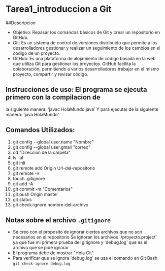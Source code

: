 # Tarea1_introduccion a Git

##Descripcion
- Objetivo: Repasar los comandos básicos de Git y crear un repositorio en GitHub.
- Git: Es un sistema de control de versiones distribuido que permite a los desarrolladores gestionar y realizar un seguimiento
de los cambios en el código de un proyecto.
- GitHub: Es una plataforma de alojamiento de código basada en la web que utiliza Git para gestionar los proyectos.
GitHub facilita la colaboración, permitiendo a varios desarrolladores trabajar en el mismo proyecto, compartir y revisar código.

## **Instrucciones de uso:** El programa se ejecuta primero con la compilacion de
la siguiente manera:
'javac HolaMundo.java' 
Y para ejecutar de la siguiente manera: 'java HolaMundo'

## Comandos Utilizados:
1. git config --global user.name "Nombre"
2. git config --global user.gmail "correo"
3. cd "Direccion de la carpeta"
4. ls -al
5. git init
6. git remote add Origin Url-del-repositorio
7. git remote -v
8. touch .gitignore
9. git add -A
10. git commit -m "Comentarios"
11. git push Origin master
12. git status
13. git check-ignore nombre-del-archivo

## Notas sobre el archivo `.gitignore`
+ Se creo con el proposito de ignorar ciertos archivos que no son necesarios en el repositorio
Se ignoran los archivos '/proyecto.project' ya que fue mi primera prueba del gitignore y 'debug.log' que es el archivo que se pide ignorar
+ El programa debe de mostrar "Hola Git"
+ Para verificar que se ignora 'debug.log' se usa el comando en Git Bash: ` git check-ignore debug.log `

